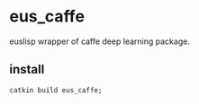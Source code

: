 # eus_caffe

euslisp wrapper of caffe deep learning package.

## install

`catkin build eus_caffe;`
